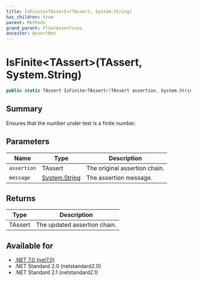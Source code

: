 ```yaml
---
title: IsFinite<TAssert>(TAssert, System.String)
has_children: true
parent: Methods
grand_parent: FloatAssertions
ancestor: AssertNet
---
```

# IsFinite&lt;TAssert&gt;(TAssert, System.String)

```csharp
public static TAssert IsFinite<TAssert>(TAssert assertion, System.String message);
```

## Summary
Ensures that the number under test is a finite number.

## Parameters
|Name|Type|Description|
|-|-|-|
|`assertion`|TAssert|The original assertion chain.|
|`message`|[System.String](https://learn.microsoft.com/en-us/dotnet/api/system.string)|The assertion message.|

## Returns
|Type|Description|
|-|-|
|TAssert|The updated assertion chain.|

## Available for
- [.NET 7.0 (net7.0)](https://versionsof.net/core/7.0/)
- .NET Standard 2.0 (netstandard2.0)
- .NET Standard 2.1 (netstandard2.1)
